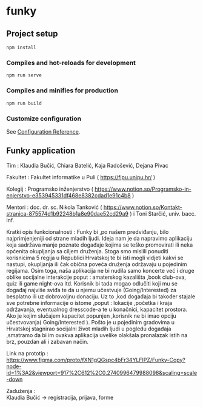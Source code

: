 # funky

## Project setup
```
npm install
```

### Compiles and hot-reloads for development
```
npm run serve
```

### Compiles and minifies for production
```
npm run build
```

### Customize configuration
See [Configuration Reference](https://cli.vuejs.org/config/).

Funky application
-----------------

Tim : Klaudia Bučić, Chiara Batelić, Kaja Radošević, Dejana Pivac

Fakultet : Fakultet informatike u Puli ( https://fipu.unipu.hr/ )

Kolegij : Programsko inženjerstvo ( https://www.notion.so/Programsko-in-enjerstvo-e353945331df468e8382cdad1e91c4b8 )

Mentori : doc. dr. sc. Nikola Tanković ( https://www.notion.so/Kontakt-stranica-875574d1b92248b1a8e90dae52cd29a9 ) i Toni Starčić, univ. bacc. inf.

Kratki opis funkcionalnosti :  Funky bi ,po našem predviđanju, bilo najprimjenjeniji od strane mladih ljudi. Ideja nam je da napravimo aplikaciju koja sadržava manje poznate događaje kojima se teško promovirati ili neka općenita okupljanja sa ciljem druženja. Stoga smo mislili ponuditi korisnicima 5 regija u Republici Hrvatskoj te bi isti mogli vidjeti kakvi se nastupi, okupljanja ili čak obična poveća druženja održavaju u pojedinim regijama. Osim toga, naša aplikacija ne bi nudila samo koncerte već i druge oblike socijalne interakcije poput : amaterskog kazališta ,book club-ova, quiz ili game night-ova itd. 
Korisnik bi tada mogao odlučiti koji mu se događaj najviše sviđa te da u njemu učestvuje (Going/Interested) za besplatno ili uz dobrovoljnu donaciju. Uz to ,kod događaja bi također stajale sve potrebne informacije o istome ,poput : lokacije ,početka i kraja održavanja, eventualnog dresscode-a te u konačnici, kapacitet prostora. Ako je kojim slučajem kapacitet popunjen ,korisnik ne bi imao opciju učestvovanja( Going/Interested ).
Pošto je u pojedinim gradovima u Hrvatskoj stagnirao socijalni život mladih ljudi u pogledu događaja ,smatramo da bi im ovakva aplikacija uvelike olakšala pronalazak istih na brz, pouzdan ali i zabavan način.

Link na prototip : https://www.figma.com/proto/fXN1gQGspc4bFr34YLFlPZ/Funky-Copy?node-id=1%3A2&viewport=917%2C612%2C0.2740996479988098&scaling=scale-down 

Zaduženja : <br/>
Klaudia Bučić -> registracija, prijava, forme <br/>